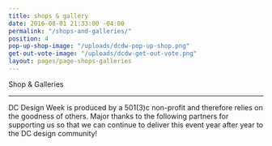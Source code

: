 ```yaml
---
title: shops & gallery
date: 2016-08-01 21:33:00 -04:00
permalink: "/shops-and-galleries/"
position: 4
pop-up-shop-image: "/uploads/dcdw-pop-up-shop.png"
get-out-vote-image: "/uploads/dcdw-get-out-vote.png"
layout: pages/page-shops-galleries
---
```


Shop & Galleries

---

DC Design Week is produced by a 501(3)c non-profit and therefore relies on the goodness of others. Major thanks to the following partners for supporting us so that we can continue to deliver this event year after year to the DC design community!